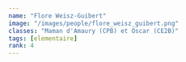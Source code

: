 ```yaml
---
name: "Flore Weisz-Guibert"
image: "/images/people/flore_weisz_guibert.png"
classes: "Maman d'Amaury (CPB) et Oscar (CE2B)"
tags: [elementaire]
rank: 4
---
```



